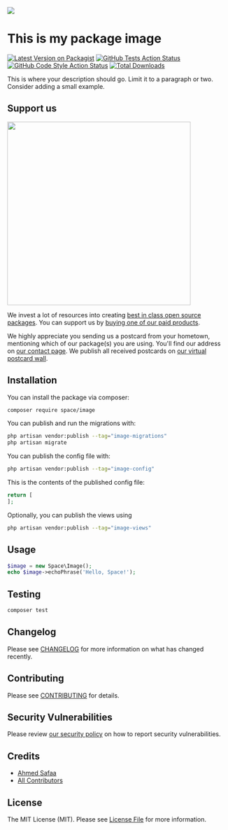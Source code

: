 
[<img src="https://github-ads.s3.eu-central-1.amazonaws.com/support-ukraine.svg?t=1" />](https://supportukrainenow.org)

# This is my package image

[![Latest Version on Packagist](https://img.shields.io/packagist/v/space/image.svg?style=flat-square)](https://packagist.org/packages/space/image)
[![GitHub Tests Action Status](https://img.shields.io/github/workflow/status/space/image/run-tests?label=tests)](https://github.com/space/image/actions?query=workflow%3Arun-tests+branch%3Amain)
[![GitHub Code Style Action Status](https://img.shields.io/github/workflow/status/space/image/Fix%20PHP%20code%20style%20issues?label=code%20style)](https://github.com/space/image/actions?query=workflow%3A"Fix+PHP+code+style+issues"+branch%3Amain)
[![Total Downloads](https://img.shields.io/packagist/dt/space/image.svg?style=flat-square)](https://packagist.org/packages/space/image)

This is where your description should go. Limit it to a paragraph or two. Consider adding a small example.

## Support us

[<img src="https://github-ads.s3.eu-central-1.amazonaws.com/image.jpg?t=1" width="419px" />](https://spatie.be/github-ad-click/image)

We invest a lot of resources into creating [best in class open source packages](https://spatie.be/open-source). You can support us by [buying one of our paid products](https://spatie.be/open-source/support-us).

We highly appreciate you sending us a postcard from your hometown, mentioning which of our package(s) you are using. You'll find our address on [our contact page](https://spatie.be/about-us). We publish all received postcards on [our virtual postcard wall](https://spatie.be/open-source/postcards).

## Installation

You can install the package via composer:

```bash
composer require space/image
```

You can publish and run the migrations with:

```bash
php artisan vendor:publish --tag="image-migrations"
php artisan migrate
```

You can publish the config file with:

```bash
php artisan vendor:publish --tag="image-config"
```

This is the contents of the published config file:

```php
return [
];
```

Optionally, you can publish the views using

```bash
php artisan vendor:publish --tag="image-views"
```

## Usage

```php
$image = new Space\Image();
echo $image->echoPhrase('Hello, Space!');
```

## Testing

```bash
composer test
```

## Changelog

Please see [CHANGELOG](CHANGELOG.md) for more information on what has changed recently.

## Contributing

Please see [CONTRIBUTING](https://github.com/sz4h/.github/blob/main/CONTRIBUTING.md) for details.

## Security Vulnerabilities

Please review [our security policy](../../security/policy) on how to report security vulnerabilities.

## Credits

- [Ahmed Safaa](https://github.com/sz4h)
- [All Contributors](../../contributors)

## License

The MIT License (MIT). Please see [License File](LICENSE.md) for more information.
